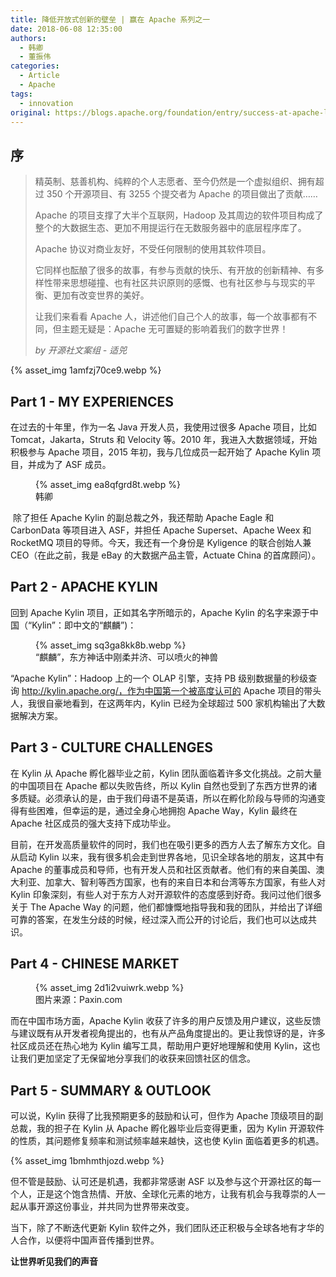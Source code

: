 ```yaml
---
title: 降低开放式创新的壁垒 | 赢在 Apache 系列之一
date: 2018-06-08 12:35:00
authors:
  - 韩卿
  - 董振伟
categories:
  - Article
  - Apache
tags:
  - innovation
original: https://blogs.apache.org/foundation/entry/success-at-apache-lowering-barriers
---
```


## 序

> 精英制、慈善机构、纯粹的个人志愿者、至今仍然是一个虚拟组织、拥有超过 350 个开源项目、有 3255 个提交者为 Apache 的项目做出了贡献……
>
> Apache 的项目支撑了大半个互联网，Hadoop 及其周边的软件项目构成了整个的大数据生态、更加不用提运行在无数服务器中的底层程序库了。
>
> Apache 协议对商业友好，不受任何限制的使用其软件项目。
>
> 它同样也酝酿了很多的故事，有参与贡献的快乐、有开放的创新精神、有多样性带来思想碰撞、也有社区共识原则的感慨、也有社区参与与现实的平衡、更加有改变世界的美好。
>
> 让我们来看看 Apache 人，讲述他们自己个人的故事，每一个故事都有不同，但主题无疑是：Apache 无可置疑的影响着我们的数字世界！
>
> _by 开源社文案组 - 适兕_

{% asset_img 1amfzj70ce9.webp  %}

<!-- more -->

## Part 1 - MY EXPERIENCES

在过去的十年里，作为一名 Java 开发人员，我使用过很多 Apache 项目，比如 Tomcat，Jakarta，Struts 和 Velocity 等。2010 年，我进入大数据领域，开始积极参与 Apache 项目，2015 年初，我与几位成员一起开始了 Apache Kylin 项目，并成为了 ASF 成员。

<figure>
{% asset_img ea8qfgrd8t.webp  %}
  <figcaption>韩卿</figcaption>
</figure>

​ 除了担任 Apache Kylin 的副总裁之外，我还帮助 Apache Eagle 和 CarbonData 等项目进入 ASF，并担任 Apache Superset、Apache Weex 和 RocketMQ 项目的导师。今天，我还有一个身份是 Kyligence 的联合创始人兼 CEO（在此之前，我是 eBay 的大数据产品主管，Actuate China 的首席顾问）。

## Part 2 - APACHE KYLIN

回到 Apache Kylin 项目，正如其名字所暗示的，Apache Kylin 的名字来源于中国（“Kylin”：即中文的“麒麟”)：

<figure>
{% asset_img sq3ga8kk8b.webp  %}
  <figcaption>“麒麟”，东方神话中刚柔并济、可以喷火的神兽</figcaption>
</figure>

“Apache Kylin”：Hadoop 上的一个 OLAP 引擎，支持 PB 级别数据量的秒级查询 http://kylin.apache.org/，作为中国第一个被高度认可的 Apache 项目的带头人，我很自豪地看到，在这两年内，Kylin 已经为全球超过 500 家机构输出了大数据解决方案。

## Part 3 - CULTURE CHALLENGES

在 Kylin 从 Apache 孵化器毕业之前，Kylin 团队面临着许多文化挑战。之前大量的中国项目在 Apache 都以失败告终，所以 Kylin 自然也受到了东西方世界的诸多质疑。必须承认的是，由于我们母语不是英语，所以在孵化阶段与导师的沟通变得有些困难，但幸运的是，通过全身心地拥抱 Apache Way，Kylin 最终在 Apache 社区成员的强大支持下成功毕业。

目前，在开发高质量软件的同时，我们也在吸引更多的西方人去了解东方文化。自从启动 Kylin 以来，我有很多机会走到世界各地，见识全球各地的朋友，这其中有 Apache 的董事成员和导师，也有开发人员和社区贡献者。他们有的来自美国、澳大利亚、加拿大、智利等西方国家，也有的来自日本和台湾等东方国家，有些人对 Kylin 印象深刻，有些人对于东方人对开源软件的态度感到好奇。我问过他们很多关于 The Apache Way 的问题，他们都慷慨地指导我和我的团队，并给出了详细可靠的答案，在发生分歧的时候，经过深入而公开的讨论后，我们也可以达成共识。

## Part 4 - CHINESE MARKET

<figure>
{% asset_img 2d1i2vuiwrk.webp  %}
  <figcaption>图片来源：Paxin.com</figcaption>
</figure>

而在中国市场方面，Apache Kylin 收获了许多的用户反馈及用户建议，这些反馈与建议既有从开发者视角提出的，也有从产品角度提出的。更让我惊讶的是，许多社区成员还在热心地为 Kylin 编写工具，帮助用户更好地理解和使用 Kylin，这也让我们更加坚定了无保留地分享我们的收获来回馈社区的信念。

## Part 5 - SUMMARY & OUTLOOK

可以说，Kylin 获得了比我预期更多的鼓励和认可，但作为 Apache 顶级项目的副总裁，我的担子在 Kylin 从 Apache 孵化器毕业后变得更重，因为 Kylin 开源软件的性质，其问题修复频率和测试频率越来越快，这也使 Kylin 面临着更多的机遇。

{% asset_img 1bmhmthjozd.webp  %}

但不管是鼓励、认可还是机遇，我都非常感谢 ASF 以及参与这个开源社区的每一个人，正是这个饱含热情、开放、全球化元素的地方，让我有机会与我尊崇的人一起从事开源这份事业，并共同为世界带来改变。

当下，除了不断迭代更新 Kylin 软件之外，我们团队还正积极与全球各地有才华的人合作，以便将中国声音传播到世界。

**让世界听见我们的声音**
